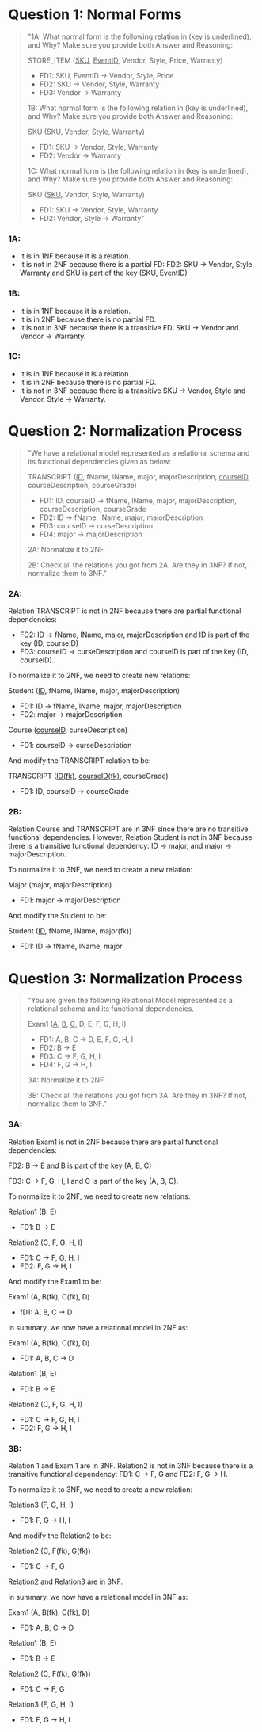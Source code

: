 # Question 1: Normal Forms

> "1A: What normal form is the following relation in (key is underlined), and Why? Make sure you provide both Answer and Reasoning:
>
> STORE_ITEM (<ins>SKU</ins>, <ins>EventID</ins>, Vendor, Style, Price, Warranty)
>- FD1: SKU, EventID → Vendor, Style, Price
>- FD2: SKU → Vendor, Style, Warranty
>- FD3: Vendor → Warranty
>
> 1B: What normal form is the following relation in (key is underlined), and Why? Make sure you provide both Answer and Reasoning:
>
> SKU (<ins>SKU</ins>, Vendor, Style, Warranty)
>- FD1: SKU → Vendor, Style, Warranty
>- FD2: Vendor → Warranty
>
> 1C: What normal form is the following relation in (key is underlined), and Why? Make sure you provide both Answer and Reasoning:
>
> SKU (<ins>SKU</ins>, Vendor, Style, Warranty)
>- FD1: SKU → Vendor, Style, Warranty
>- FD2: Vendor, Style → Warranty"

### 1A:
- It is in 1NF because it is a relation.
- It is not in 2NF because there is a partial FD: FD2: SKU → Vendor, Style, Warranty and SKU is part of the key (SKU, EventID)

### 1B:
- It is in 1NF because it is a relation.
- It is in 2NF because there is no partial FD.
- It is not in 3NF because there is a transitive FD: SKU → Vendor and Vendor → Warranty.

### 1C:
- It is in 1NF because it is a relation.
- It is in 2NF because there is no partial FD.
- It is not in 3NF because there is a transitive SKU → Vendor, Style  and Vendor, Style → Warranty.

# Question 2: Normalization Process

> "We have a relational model represented as a relational schema and its functional dependencies  given as below: 
>
> TRANSCRIPT (<ins>ID</ins>, fName, lName, major, majorDescription, <ins>courseID</ins>, courseDescription, courseGrade)
>- FD1: ID, courseID → fName, lName, major, majorDescription, courseDescription, courseGrade
>- FD2: ID → fName, lName, major, majorDescription
>- FD3: courseID → curseDescription
>- FD4: major → majorDescription
>
> 2A: Normalize it to 2NF
>
> 2B: Check all the relations you got from 2A. Are they in 3NF? If not, normalize them to 3NF."

### 2A:

Relation TRANSCRIPT is not in 2NF because there are partial functional dependencies: 
- FD2: ID → fName, lName, major, majorDescription and ID is part of the key (ID, courseID)
- FD3: courseID → curseDescription and courseID is part of the key (ID, courseID).

To normalize it to 2NF, we need to create new relations:

Student (<ins>ID</ins>, fName, lName, major, majorDescription)
- FD1: ID → fName, lName, major, majorDescription 
- FD2: major → majorDescription

Course (<ins>courseID</ins>, curseDescription)
- FD1: courseID → curseDescription

And modify the TRANSCRIPT relation to be:

TRANSCRIPT (<ins>ID(fk)</ins>, <ins>courseID(fk)</ins>, courseGrade)
- FD1: ID, courseID → courseGrade

### 2B:

Relation Course and TRANSCRIPT are in 3NF since there are no transitive functional dependencies. However, Relation Student is not in 3NF because there is a transitive functional dependency: ID → major, and major → majorDescription.

To normalize it to 3NF, we need to create a new relation:

Major (major, majorDescription)
- FD1: major → majorDescription

And modify the Student to be:

Student (<ins>ID</ins>, fName, lName, major(fk))
- FD1: ID → fName, lName, major

# Question 3: Normalization Process

> "You are given the following Relational Model represented as a relational schema and its functional dependencies. 
>
> Exam1 (<ins>A</ins>, <ins>B</ins>, <ins>C</ins>, D, E, F, G, H, I)
>- FD1: A, B, C → D, E, F, G, H, I
>- FD2: B → E
>- FD3: C → F, G, H, I
>- FD4: F, G → H, I
>
> 3A: Normalize it to 2NF
>
> 3B: Check all the relations you got from 3A. Are they in 3NF? If not, normalize them to 3NF."

### 3A:

Relation Exam1 is not in 2NF because there are partial functional dependencies: 

FD2: B → E and B is part of the key (A, B, C)

FD3: C → F, G, H, I and C is part of the key (A, B, C).

To normalize it to 2NF, we need to create new relations:

Relation1 (B, E)
- FD1: B → E

Relation2 (C, F, G, H, I)
- FD1: C → F, G, H, I
- FD2: F, G → H, I

And modify the Exam1 to be:

Exam1 (A, B(fk), C(fk), D)
- fD1: A, B, C → D

In summary, we now have a relational model in 2NF as:

Exam1 (A, B(fk), C(fk), D)
- FD1: A, B, C → D

Relation1 (B, E)
- FD1: B → E

Relation2 (C, F, G, H, I)
- FD1: C → F, G, H, I
- FD2: F, G → H, I

### 3B:

Relation 1 and Exam 1 are in 3NF. Relation2 is not in 3NF because there is a transitive functional dependency: FD1: C → F, G and FD2: F, G → H.

To normalize it to 3NF, we need to create a new relation:

Relation3 (F, G, H, I)
- FD1: F, G → H, I

And modify the Relation2 to be:

Relation2 (C, F(fk), G(fk))
- FD1: C → F, G

Relation2 and Relation3 are in 3NF. 

In summary, we now have a relational model in 3NF as:

Exam1 (A, B(fk), C(fk), D)
- FD1: A, B, C → D

Relation1 (B, E)
- FD1: B → E

Relation2 (C, F(fk), G(fk))
- FD1: C → F, G 

Relation3 (F, G, H, I)
- FD1: F, G → H, I
